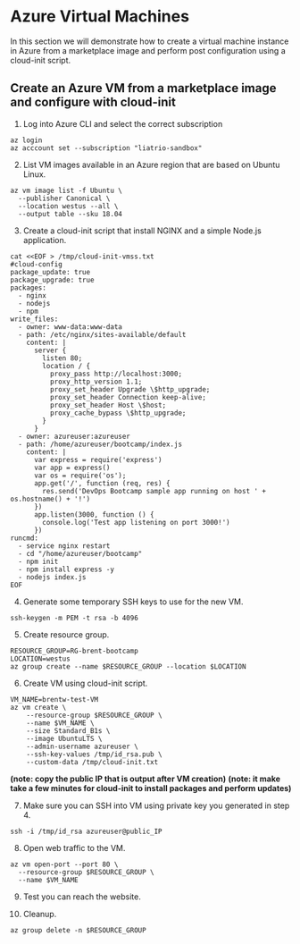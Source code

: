 # Azure Virtual Machines

In this section we will demonstrate how to create a virtual machine instance in Azure from a marketplace image and perform post configuration using a cloud-init script.

## Create an Azure VM from a marketplace image and configure with cloud-init

1. Log into Azure CLI and select the correct subscription

```
az login
az acccount set --subscription "liatrio-sandbox"
```

2. List VM images available in an Azure region that are based on Ubuntu Linux.

```
az vm image list -f Ubuntu \
  --publisher Canonical \
  --location westus --all \
  --output table --sku 18.04
```

3. Create a cloud-init script that install NGINX and a simple Node.js application.

```
cat <<EOF > /tmp/cloud-init-vmss.txt
#cloud-config
package_update: true
package_upgrade: true
packages:
  - nginx
  - nodejs
  - npm
write_files:
  - owner: www-data:www-data
  - path: /etc/nginx/sites-available/default
    content: |
      server {
        listen 80;
        location / {
          proxy_pass http://localhost:3000;
          proxy_http_version 1.1;
          proxy_set_header Upgrade \$http_upgrade;
          proxy_set_header Connection keep-alive;
          proxy_set_header Host \$host;
          proxy_cache_bypass \$http_upgrade;
        }
      }
  - owner: azureuser:azureuser
  - path: /home/azureuser/bootcamp/index.js
    content: |
      var express = require('express')
      var app = express()
      var os = require('os');
      app.get('/', function (req, res) {
        res.send('DevOps Bootcamp sample app running on host ' + os.hostname() + '!')
      })
      app.listen(3000, function () {
        console.log('Test app listening on port 3000!')
      })
runcmd:
  - service nginx restart
  - cd "/home/azureuser/bootcamp"
  - npm init
  - npm install express -y
  - nodejs index.js
EOF
```

4. Generate some temporary SSH keys to use for the new VM.

```
ssh-keygen -m PEM -t rsa -b 4096
```

5. Create resource group.

```
RESOURCE_GROUP=RG-brent-bootcamp
LOCATION=westus
az group create --name $RESOURCE_GROUP --location $LOCATION
```

6. Create VM using cloud-init script.

```
VM_NAME=brentw-test-VM
az vm create \
    --resource-group $RESOURCE_GROUP \
    --name $VM_NAME \
    --size Standard_B1s \
    --image UbuntuLTS \
    --admin-username azureuser \
    --ssh-key-values /tmp/id_rsa.pub \
    --custom-data /tmp/cloud-init.txt
```

**(note: copy the public IP that is output after VM creation)**
**(note: it make take a few minutes for cloud-init to install packages and perform updates)**

7. Make sure you can SSH into VM using private key you generated in step 4.

```
ssh -i /tmp/id_rsa azureuser@public_IP
```

8. Open web traffic to the VM.

```
az vm open-port --port 80 \
  --resource-group $RESOURCE_GROUP \
  --name $VM_NAME
```

9. Test you can reach the website.

10. Cleanup.

```
az group delete -n $RESOURCE_GROUP
```
